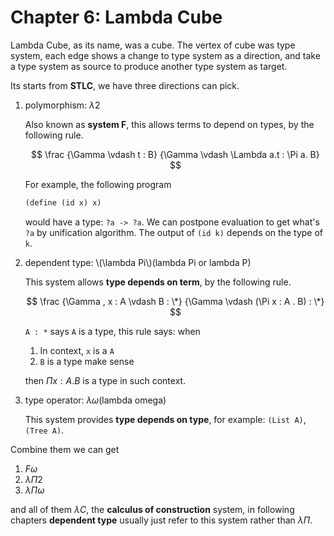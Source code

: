 # Chapter 6: Lambda Cube

Lambda Cube, as its name, was a cube. The vertex of cube was type system, each edge shows a change to type system as a direction, and take a type system as source to produce another type system as target.

Its starts from **STLC**, we have three directions can pick.

1. polymorphism: $\lambda 2$

   Also known as **system F**, this allows terms to depend on types, by the following rule.

   $$
   \frac
   {\Gamma \vdash t : B}
   {\Gamma \vdash \Lambda a.t : \Pi a. B}
   $$

   For example, the following program

   ```scheme
   (define (id x) x)
   ```

   would have a type: `?a -> ?a`. We can postpone evaluation to get what's `?a` by unification algorithm. The output of `(id k)` depends on the type of `k`.

2. dependent type: \\(\lambda Pi\\)(lambda Pi or lambda P)

   This system allows **type depends on term**, by the following rule.

   $$
   \frac
   {\Gamma , x : A \vdash B : \*}
   {\Gamma \vdash (\Pi x : A . B) : \*}
   $$

   `A : *` says `A` is a type, this rule says:
   when

   1. In context, `x` is a `A`
   2. `B` is a type make sense

   then $\Pi x : A . B$ is a type in such context.

3. type operator: $\lambda \omega$(lambda omega)

   This system provides **type depends on type**, for example: `(List A)`, `(Tree A)`.

Combine them we can get

1. $F \omega$
2. $\lambda \Pi 2$
3. $\lambda \Pi\omega$

and all of them $\lambda C$, the **calculus of construction** system, in following chapters **dependent type** usually just refer to this system rather than $\lambda \Pi$.
